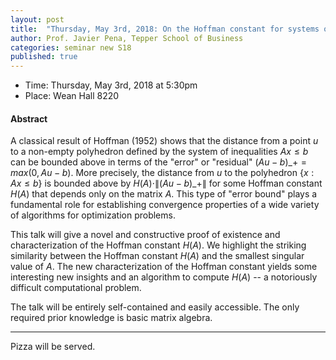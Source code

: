```yaml
---
layout: post
title:  "Thursday, May 3rd, 2018: On the Hoffman constant for systems of linear inequalities"
author: Prof. Javier Pena, Tepper School of Business
categories: seminar new S18
published: true
---
```


* Time: Thursday, May 3rd, 2018 at 5:30pm
* Place: Wean Hall 8220

#### Abstract

A classical result of Hoffman (1952) shows that the distance from a point $u$ to a non-empty polyhedron defined by the system of inequalities $Ax \le b$ can be bounded above in terms of the "error" or "residual" $(Au-b)\_+ = max(0,Au-b)$.  More precisely, the distance from $u$ to the polyhedron $\{x: Ax \le b\}$ is bounded above by $H(A)\cdot \|(Au-b)\_+\|$ for some Hoffman constant $H(A)$ that depends only on the matrix $A$.  This type of "error bound" plays a fundamental role for establishing convergence properties of a wide variety of algorithms for optimization problems.

This talk will give a novel and constructive proof of existence and characterization of the Hoffman constant $H(A)$.  We highlight the striking similarity between the Hoffman constant $H(A)$ and the smallest singular value of $A$. The new characterization of the Hoffman constant yields some interesting new insights and an algorithm to compute $H(A)$ -- a notoriously difficult computational problem.

The talk will be entirely self-contained and easily accessible.  The only required prior knowledge is basic matrix algebra.


___
Pizza will be served.
